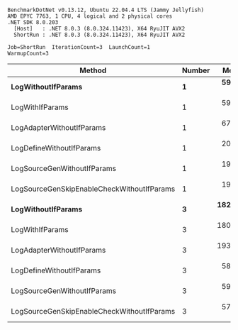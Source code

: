 ```

BenchmarkDotNet v0.13.12, Ubuntu 22.04.4 LTS (Jammy Jellyfish)
AMD EPYC 7763, 1 CPU, 4 logical and 2 physical cores
.NET SDK 8.0.203
  [Host]   : .NET 8.0.3 (8.0.324.11423), X64 RyuJIT AVX2
  ShortRun : .NET 8.0.3 (8.0.324.11423), X64 RyuJIT AVX2

Job=ShortRun  IterationCount=3  LaunchCount=1  
WarmupCount=3  

```
| Method                                     | Number | Mean      | Error     | StdDev   | Min       | Max       | Gen0   | Allocated |
|------------------------------------------- |------- |----------:|----------:|---------:|----------:|----------:|-------:|----------:|
| **LogWithoutIfParams**                         | **1**      |  **59.98 ns** | **12.536 ns** | **0.687 ns** |  **59.53 ns** |  **60.77 ns** | **0.0010** |      **88 B** |
| LogWithIfParams                            | 1      |  59.36 ns |  4.228 ns | 0.232 ns |  59.14 ns |  59.60 ns | 0.0010 |      88 B |
| LogAdapterWithoutIfParams                  | 1      |  67.35 ns | 46.959 ns | 2.574 ns |  65.76 ns |  70.32 ns | 0.0010 |      88 B |
| LogDefineWithoutIfParams                   | 1      |  20.14 ns |  5.474 ns | 0.300 ns |  19.84 ns |  20.44 ns |      - |         - |
| LogSourceGenWithoutIfParams                | 1      |  19.82 ns |  0.642 ns | 0.035 ns |  19.78 ns |  19.85 ns |      - |         - |
| LogSourceGenSkipEnableCheckWithoutIfParams | 1      |  19.22 ns |  0.337 ns | 0.018 ns |  19.20 ns |  19.24 ns |      - |         - |
| **LogWithoutIfParams**                         | **3**      | **182.35 ns** | **62.055 ns** | **3.401 ns** | **178.55 ns** | **185.11 ns** | **0.0031** |     **264 B** |
| LogWithIfParams                            | 3      | 180.21 ns | 58.995 ns | 3.234 ns | 178.14 ns | 183.93 ns | 0.0031 |     264 B |
| LogAdapterWithoutIfParams                  | 3      | 193.46 ns |  4.070 ns | 0.223 ns | 193.22 ns | 193.66 ns | 0.0031 |     264 B |
| LogDefineWithoutIfParams                   | 3      |  58.95 ns |  0.688 ns | 0.038 ns |  58.91 ns |  58.98 ns |      - |         - |
| LogSourceGenWithoutIfParams                | 3      |  59.11 ns | 21.866 ns | 1.199 ns |  58.29 ns |  60.49 ns |      - |         - |
| LogSourceGenSkipEnableCheckWithoutIfParams | 3      |  57.45 ns |  3.712 ns | 0.203 ns |  57.27 ns |  57.67 ns |      - |         - |
